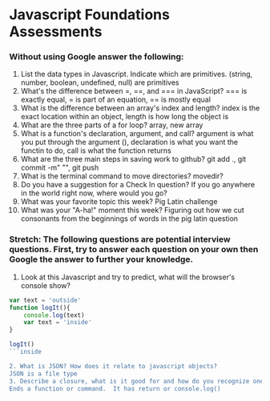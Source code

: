 # Javascript Foundations Assessments

### Without using Google answer the following:

1. List the data types in Javascript. Indicate which are primitives.
(string, number, boolean, undefined, null) are primitives
2. What's the difference between =, ==, and === in JavaScript?
=== is exactly equal, = is part of an equation, == is mostly equal
3. What is the difference between an array's index and length?
index is the exact location within an object, length is how long the object is
4. What are the three parts of a for loop?
array, new array
5. What is a function's declaration, argument, and call?
argument is what you put through the argument (), declaration is what you want the functin to do, call is what the function returns
6. What are the three main steps in saving work to github?
git add ., git commit -m" "", git push
7. What is the terminal command to move directories?
movedir?
8. Do you have a suggestion for a Check In question?
If you go anywhere in the world right now, where would you go?
9. What was your favorite topic this week?
Pig Latin challenge
10. What was your "A-ha!" moment this week?
Figuring out how we cut consonants from the beginnings of words in the pig latin question
### Stretch: The following questions are potential interview questions. First, try to answer each question on your own then Google the answer to further your knowledge.

1. Look at this Javascript and try to predict, what will the browser's console show?

``` javascript
var text = 'outside'
function logIt(){
    console.log(text)
    var text = 'inside'
}

logIt()
```inside

2. What is JSON? How does it relate to javascript objects?
JSON is a file type
3. Describe a closure, what is it good for and how do you recognize one?
Ends a function or command.  It has return or console.log()
